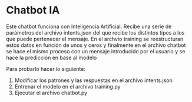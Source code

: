# Chatbot IA
Este chatbot funciona con Inteligencia Artificial.
Recibe una serie de parámetros del archivo intents.json del que recibe los distintos tipos a los que puede pertenecer el mensaje. En el archvio training se reestructuran estos datos en función de unos y ceros y finalmente en el archivo chatbot se hace el mismo proceso con un mensaje introducido por el usuario y se hace la predicción en base al modelo

Para probarlo hacer lo siguiente:
1. Modificar los patrones y las respuestas en el archivo intents.json
2. Entrenar el modelo en el archivo training.py
3. Ejecutar el archivo chatbot.py
